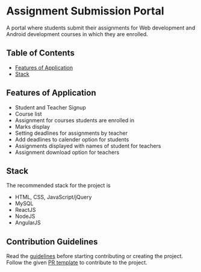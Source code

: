 # Assignment Submission Portal

A portal where students submit their assignments for Web development and Android development courses in which they are enrolled.

## Table of Contents
* [Features of Application](#features-of-application)
* [Stack](#stack)


## Features of Application
* Student and Teacher Signup
* Course list
* Assignment for courses students are enrolled in
* Marks display
* Setting deadlines for assignments by teacher
* Add deadlines to calender option for students
* Assignments displayed with names of student for teachers
* Assignment download option for teachers


## Stack
The recommended stack for the project is
* HTML, CSS, JavaScript/jQuery
* MySQL
* ReactJS
* NodeJS
* AngularJS

## Contribution Guidelines
Read the [guidelines](./CONTRIBUTORS.md) before starting contributing or creating the project.
Follow the given [PR template](./PULL_REQUEST_TEMPLATE.md) to contribute to the project. 

